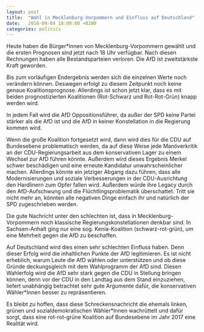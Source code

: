 ```yaml
---
layout: post
title:  "Wahl in Mecklenburg-Vorpommern und Einfluss auf Deutschland"
date:   2016-09-04 18:00:00 +0200
categories: politics
---
```


Heute haben die Bürger*Innen von Mecklenburg-Vorpommern gewählt und die ersten
Prognosen sind jetzt nach 18 Uhr verfügbar. Nach diesen Rechnungen haben alle
Bestandsparteien verloren. Die AfD ist zweitstärkste Kraft geworden.

Bis zum vorläufigen Endergebnis werden sich die einzelnen Werte noch verändern
können. Deswegen erfolgt zu diesem Zeitpunkt noch keine genaue Koalitionsprognose.
Allerdings ist schon jetzt klar, dass es mit beiden prognostizierten Koalitionen
(Rot-Schwarz und Rot-Rot-Grün) knapp werden wird.

In jedem Fall wird die AfD Oppositionsführer, da außer der SPD keine Partei
stärker als die AfD ist und die AfD in keiner Konstellation in die Regierung
kommen wird.

Wenn die große Koalition fortgesetzt wird, dann wird dies für die CDU auf
Bundesebene problematisch werden, da auf diese Weise jede Manöverkritik an der
CDU-Regierungsarbeit aus dem konservativen Lager zu einem Wechsel zur AfD
führen könnte. Außerdem wird dieses Ergebnis Merkel schwer beschädigen und
eine erneute Kandidatur unwahrscheinlicher machen. Allerdings könnte ein jetziger
Abgang dazu führen, dass alle Modernisierungen und soziale Verbesserungen in
der CDU-Ausrichtung den Hardlinern zum Opfer fallen wird. Außerdem würde ihre
Legacy durch den AfD-Aufschwung und die Flüchtlingsproblematik überschattet.
Tritt sie nicht mehr an, könnten alle negativen Dinge einfach ihr und
natürlich der SPD zugeschrieben werden.

Die gute Nachricht unter den schlechten ist, dass in Mecklenburg-Vorpommern
noch klassische Regierungskonstellationen denkbar sind. In Sachsen-Anhalt ging
nur eine sog. Kenia-Koalition (schwarz-rot-grün), um eine Mehrheit gegen die AfD 
zu beschaffen.

Auf Deutschland wird dies einen sehr schlechten Einfluss haben. Denn dieser Erfolg
wird die inhaltlichen Punkte der AfD legitimieren. Es ist nicht erheblich,
warum Leute die AfD wählen oder unterstützen und ob diese Gründe deckungsgleich
mit dem Wahlprogramm der AfD sind. Diesen Wahlerfolg wird die AfD sehr stark
gegen die CDU in Stellung bringen können, denn vor der CDU in den Landtag
aus dem Stand einzuziehen, liefert unabhängig betrachtet sehr gute Argumente
dafür, die konservativen Wähler*Innen besser zu repräsentieren.

Es bleibt zu hoffen, dass diese Schreckensnachricht die ehemals linken,
grünen und sozialdemokratischen Wähler*Innen wachrüttelt und dafür sorgt,
dass eine rot-rot-grüne Koalition auf Bundesebene im Jahr 2017 eine Realität wird.
